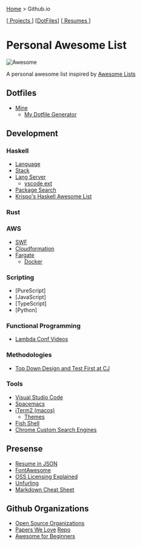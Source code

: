 [Home](https://jeffwindsor.carrd.co/) > Github.io

[[ Projects ](https://jeffwindsor.github.io/projects)] [[DotFiles](https://github.com/jeffwindsor/dotfiles)] [[ Resumes ](https://jeffwindsor.github.io/resumes)]

# Personal Awesome List

![Awesome](https://cdn.rawgit.com/sindresorhus/awesome/d7305f38d29fed78fa85652e3a63e154dd8e8829/media/badge.svg)

A personal awesome list inspired by [Awesome Lists](https://github.com/topics/awesome)

## Dotfiles
* [Mine](https://github.com/jeffwindsor/dotfiles)
    * [My Dotfile Generator](https://jeffwindsor.github.io/the-sweet-setup.io/)

## Development

### Haskell

* [Language](https://www.haskell.org/)
* [Stack](https://docs.haskellstack.org/en/stable/README/)
* [Lang Server](https://github.com/haskell/haskell-ide-engine)
    * [vscode ext](https://marketplace.visualstudio.com/items?itemName=alanz.vscode-hie-server)
* [Package Search](https://haskell.libhunt.com/)
* [Krispo's Haskell Awesome List](https://github.com/krispo/awesome-haskell)

### Rust

### AWS
* [SWF](https://aws.amazon.com/swf/)
* [Cloudformation](https://aws.amazon.com/cloudformation/)
* [Fargate](https://aws.amazon.com/fargate/)
    * [Docker](https://www.docker.com/)

### Scripting

* [PureScript]
* [JavaScript]
* [TypeScript]
* [Python]

### Functional Programming
* [Lambda Conf Videos](https://www.youtube.com/channel/UCEtohQeDqMSebi2yvLMUItg)

### Methodologies

* [Top Down Design and Test First at CJ](https://www.youtube.com/channel/UC2OoWaGVtOgOM4he75rFuWg/videos)

### Tools

* [Visual Studio Code](https://code.visualstudio.com/)
* [Spacemacs](http://spacemacs.org/)
* [iTerm2 (macos)](https://iterm2.com) 
    * [Themes](https://github.com/mbadolato/iTerm2-Color-Schemes)
* [Fish Shell](https://fishshell.com/docs/current/index.html)
* [Chrome Custom Search Engines](https://github.com/daturkel/custom-search-engines)

## Presense 

* [Resume in JSON](https://jsonresume.org/getting-started)
* [FontAwesome](https://fontawesome.com)
* [OSS Licensing Explained](https://choosealicense.com)
* [Unfurling](https://medium.com/slack-developer-blog/everything-you-ever-wanted-to-know-about-unfurling-but-were-afraid-to-ask-or-how-to-make-your-e64b4bb9254)
* [Markdown Cheat Sheet](https://github.com/adam-p/markdown-here/wiki/Markdown-Cheatsheet#images)

## Github Organizations

* [Open Source Organizations](https://github.com/collections/open-source-organizations)
* [Papers We Love](https://paperswelove.org/) [Repo](https://github.com/papers-we-love)
* [Awesome for Beginners](https://github.com/MunGell/awesome-for-beginners)
